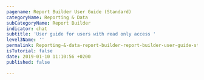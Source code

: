 ```yaml
---
pagename: Report Builder User Guide (Standard)
categoryName: Reporting & Data
subCategoryName: Report Builder
indicator: chat
subtitle: 'User guide for users with read only access '
level3Name: ''
permalink: Reporting-&-data-report-builder-report-builder-user-guide-standard
isTutorial: false
date: 2019-01-10 11:10:56 +0200
published: false

---
```

